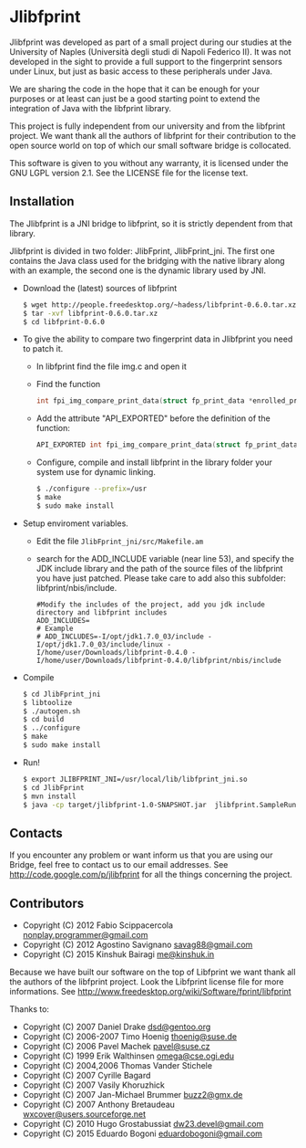 Jlibfprint
=========

Jlibfprint was developed as part of a small project during our studies
at the University of Naples (Università degli studi di Napoli Federico II).
It was not developed in the sight to provide a full support to 
the fingerprint sensors under Linux, but just as basic access to these 
peripherals under Java.

We are sharing the code in the hope that it can be enough for your 
purposes or at least can just be a good starting point to extend 
the integration of Java with the libfprint library.

This project is fully independent from our university and from 
the libfprint project. We want thank all the authors of libfprint
for their contribution to the open source world on top of which
our small software bridge is collocated.

This software is given to you without any warranty, it is licensed
under the GNU LGPL version 2.1. See the LICENSE file for the license text.

Installation
------------

The Jlibfprint is a JNI bridge to libfprint, so it is strictly dependent
from that library.

Jlibfprint is divided in two folder: JlibFprint, JlibFprint_jni. 
The first one contains the Java class used for the bridging
with the native library along with an example, the second one is the dynamic library used by JNI.

-  Download the (latest) sources of libfprint
   ```bash
   $ wget http://people.freedesktop.org/~hadess/libfprint-0.6.0.tar.xz
   $ tar -xvf libfprint-0.6.0.tar.xz
   $ cd libfprint-0.6.0
   ```
   
-  To give the ability to compare two fingerprint data in Jlibfprint you need to patch it.
   
	- In libfprint find the file img.c and open it
	- Find the function 
	
		```c
		int fpi_img_compare_print_data(struct fp_print_data *enrolled_print, struct fp_print_data *new_print) 
		```
	- Add the attribute "API_EXPORTED" before the definition of the function:
		
		```c
		API_EXPORTED int fpi_img_compare_print_data(struct fp_print_data *enrolled_print, struct fp_print_data *new_print) 
		```
	- Configure, compile and install libfprint in the library folder your system use for dynamic linking.
		
		```bash
		$ ./configure --prefix=/usr
		$ make
		$ sudo make install
		```

- Setup enviroment variables.
	- Edit the file ```JlibFprint_jni/src/Makefile.am```
	- search for the ADD_INCLUDE variable (near line 53), and specify the JDK include library and the path of the source files of the libfprint you have just patched. Please take care to add also this subfolder: libfprint/nbis/include.
	
		```
		#Modify the includes of the project, add you jdk include directory and libfprint includes
		ADD_INCLUDES=
		# Example
		# ADD_INCLUDES=-I/opt/jdk1.7.0_03/include -I/opt/jdk1.7.0_03/include/linux -I/home/user/Downloads/libfprint-0.4.0 -I/home/user/Downloads/libfprint-0.4.0/libfprint/nbis/include

		```

- Compile
	```bash
	$ cd JlibFprint_jni
	$ libtoolize
	$ ./autogen.sh
	$ cd build
	$ ../configure
	$ make
	$ sudo make install
	```

- Run!
	```bash
	$ export JLIBFPRINT_JNI=/usr/local/lib/libfprint_jni.so
	$ cd JlibFprint
	$ mvn install
	$ java -cp target/jlibfprint-1.0-SNAPSHOT.jar  jlibfprint.SampleRun
	```
	

Contacts
----------
If you encounter any problem or want inform us that you are using our Bridge,
feel free to contact us to our email addresses. 
See http://code.google.com/p/jlibfprint for all the things concerning the project.


Contributors
----------

- Copyright (C) 2012 Fabio Scippacercola <nonplay.programmer@gmail.com> 
- Copyright (C) 2012 Agostino Savignano <savag88@gmail.com>
- Copyright (C) 2015 Kinshuk Bairagi <me@kinshuk.in>

Because we have built our software on the top of Libfprint we want thank all the authors
of the libfprint project. Look the Libfprint license file for more informations.
See http://www.freedesktop.org/wiki/Software/fprint/libfprint

Thanks to:

- Copyright (C) 2007 Daniel Drake <dsd@gentoo.org>
- Copyright (C) 2006-2007 Timo Hoenig <thoenig@suse.de>
- Copyright (C) 2006 Pavel Machek <pavel@suse.cz>
- Copyright (C) 1999 Erik Walthinsen <omega@cse.ogi.edu>
- Copyright (C) 2004,2006 Thomas Vander Stichele <thomas at apestaart dot org>
- Copyright (C) 2007 Cyrille Bagard
- Copyright (C) 2007 Vasily Khoruzhick
- Copyright (C) 2007 Jan-Michael Brummer <buzz2@gmx.de>
- Copyright (C) 2007 Anthony Bretaudeau <wxcover@users.sourceforge.net>
- Copyright (C) 2010 Hugo Grostabussiat <dw23.devel@gmail.com>
- Copyright (C) 2015 Eduardo Bogoni <eduardobogoni@gmail.com>
